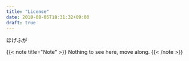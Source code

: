```yaml
---
title: "License"
date: 2018-08-05T18:31:32+09:00
draft: true
---
```


ほげふが

{{< note title="Note" >}}
Nothing to see here, move along.
{{< /note >}}
